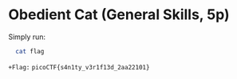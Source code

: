# Obedient Cat (General Skills, 5p)
Simply run:
```bash 
  cat flag
```

```+Flag:``` `picoCTF{s4n1ty_v3r1f13d_2aa22101}`
